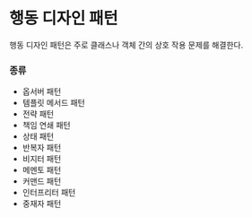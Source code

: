 # 행동 디자인 패턴
행동 디자인 패턴은 주로 클래스나 객체 간의 상호 작용 문제를 해결한다. 
### 종류
* 옵서버 패턴
* 템플릿 메서드 패턴
* 전략 패턴
* 책임 연쇄 패턴
* 상태 패턴
* 반복자 패턴
* 비지터 패턴
* 메멘토 패턴
* 커맨드 패턴
* 인터프리터 패턴
* 중재자 패턴
